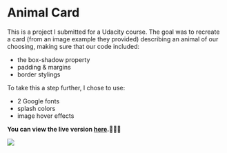 # Animal Card

This is a project I submitted for a Udacity course. The goal was to recreate a card (from an image example they provided) describing an animal of our choosing, making sure that our code included:

  - the box-shadow property
  - padding & margins
  - border stylings

To take this a step further, I chose to use:
  - 2 Google fonts
  - splash colors
  - image hover effects
  
**You can view the live version [here](https://aekari.github.io/animal-card/).🐘💞🐘**

![](https://i.imgur.com/s0kbgSK.gif)
